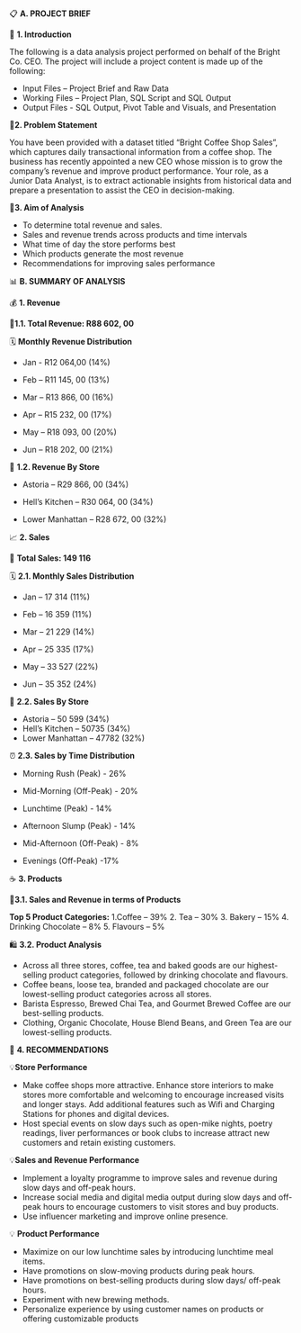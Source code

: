 📋 **A.	PROJECT BRIEF**

🔹 **1.  Introduction** 

The following is a data analysis project performed on behalf of the Bright Co. CEO. The project will include a project content is made up of the following:
-	Input Files – Project Brief and Raw Data
-	Working Files – Project Plan, SQL Script and SQL Output
-	Output Files -  SQL Output, Pivot Table and Visuals, and Presentation

🔹**2. Problem Statement**

You have been provided with a dataset titled “Bright Coffee Shop Sales”, which captures daily transactional information from a coffee shop. The business has recently appointed a new CEO whose mission is to grow the company’s revenue and improve product performance. Your role, as a Junior Data Analyst, is to extract actionable insights from historical data and prepare a presentation to assist the CEO in decision-making.

🔹**3. Aim of Analysis**

-	To determine total revenue and sales. 
-	Sales and revenue trends across products and time intervals
-	What time of day the store performs best
-	Which products generate the most revenue
-	Recommendations for improving sales performance


📊 **B. SUMMARY OF ANALYSIS**


💰 **1.	Revenue**

🔸**1.1. Total Revenue: R88 602, 00**

🗓 **Monthly Revenue Distribution**

- Jan - R12 064,00 (14%)

- Feb – R11 145, 00 (13%)

- Mar – R13 866, 00 (16%)

- Apr – R15 232, 00 (17%)

- May – R18 093, 00 (20%)

- Jun – R18 202, 00 (21%)


🏪 **1.2. Revenue By Store**

- Astoria – R29 866, 00 (34%)

- Hell’s Kitchen – R30 064, 00 (34%)

- Lower Manhattan – R28 672, 00 (32%)



📈 **2.	Sales**

🔸 **Total Sales: 149 116**

🗓 **2.1. Monthly Sales Distribution**

- Jan – 17 314 (11%)

- Feb – 16 359 (11%)

- Mar – 21 229 (14%)

- Apr – 25 335 (17%)

- May – 33 527 (22%)

- Jun – 35 352 (24%)



🏪 **2.2. Sales By Store**

- Astoria – 50 599 (34%)
- Hell’s Kitchen – 50735 (34%)
- Lower Manhattan – 47782 (32%)



⏰ **2.3. Sales by Time Distribution**

- Morning Rush (Peak) - 26%

- Mid-Morning (Off-Peak) - 20%

- Lunchtime (Peak) - 14%

- Afternoon Slump (Peak) - 14%

- Mid-Afternoon (Off-Peak) - 8%

- Evenings (Off-Peak) -17%

☕ **3.	Products**

🛒**3.1. Sales and Revenue in terms of Products**

**Top 5 Product Categories:**
1.Coffee – 39%
2. Tea – 30%
3. Bakery – 15%
4. Drinking Chocolate – 8%
5. Flavours – 5%



🛍 **3.2. Product Analysis**
-	Across all three stores, coffee, tea and baked goods are our highest-selling product categories, followed by drinking chocolate and flavours.
-	Coffee beans, loose tea, branded and packaged chocolate are our lowest-selling product categories across all stores.
-	Barista Espresso, Brewed Chai Tea, and Gourmet Brewed Coffee are our best-selling products. 
-	Clothing, Organic Chocolate, House Blend Beans, and Green Tea are our lowest-selling products.

  
🎯 **4.	RECOMMENDATIONS**

💡**Store Performance**
-	Make coffee shops more attractive. Enhance store interiors to make stores more comfortable and welcoming to encourage increased visits and longer stays. Add additional features such as Wifi and Charging Stations for phones and digital devices.
-	Host special events on slow days such as open-mike nights, poetry readings, liver performances or book clubs to increase attract new customers and retain existing customers.

💡**Sales and Revenue Performance**
-	Implement a loyalty programme to improve sales and revenue during slow days and off-peak hours. 
-	Increase social media and digital media output during slow days and off-peak hours to encourage customers to visit stores and buy products. 
-	Use influencer marketing and improve online presence.

💡 **Product Performance**
-	Maximize on our low lunchtime sales by introducing lunchtime meal items.
-	Have promotions on slow-moving products during peak hours. 
-	Have promotions on best-selling products during slow days/ off-peak hours.
-	Experiment with new brewing methods.
-	Personalize experience by using customer names on products or offering customizable products
